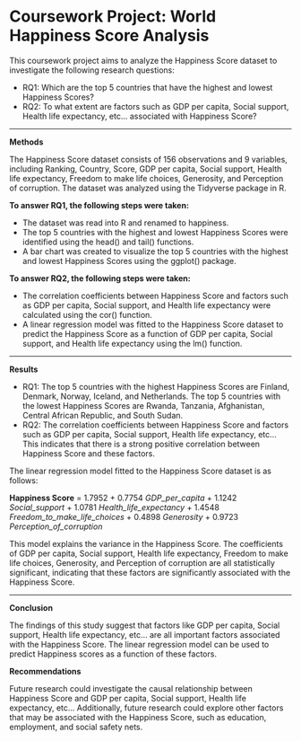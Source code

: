 # Coursework Project: World Happiness Score Analysis
This coursework project aims to analyze the Happiness Score dataset to investigate the following research questions:
- RQ1: Which are the top 5 countries that have the highest and lowest Happiness Scores?
- RQ2: To what extent are factors such as GDP per capita, Social support, Health life expectancy, etc... associated with Happiness Score?
______________________

**Methods**

The Happiness Score dataset consists of 156 observations and 9 variables, including Ranking, Country, Score, GDP per capita, Social support, Health life expectancy, Freedom to make life choices, Generosity, and Perception of corruption. The dataset was analyzed using the Tidyverse package in R.

**To answer RQ1, the following steps were taken:**

- The dataset was read into R and renamed to happiness.
- The top 5 countries with the highest and lowest Happiness Scores were identified using the head() and tail() functions.
- A bar chart was created to visualize the top 5 countries with the highest and lowest Happiness Scores using the ggplot() package.

**To answer RQ2, the following steps were taken:**

- The correlation coefficients between Happiness Score and factors such as GDP per capita, Social support, and Health life expectancy were calculated using the cor() function.
- A linear regression model was fitted to the Happiness Score dataset to predict the Happiness Score as a function of GDP per capita, Social support, and Health life expectancy using the lm() function.
______________________

**Results**

- RQ1: The top 5 countries with the highest Happiness Scores are Finland, Denmark, Norway, Iceland, and Netherlands. The top 5 countries with the lowest Happiness Scores are Rwanda, Tanzania, Afghanistan, Central African Republic, and South Sudan. 
- RQ2: The correlation coefficients between Happiness Score and factors such as GDP per capita, Social support, Health life expectancy, etc... This indicates that there is a strong positive correlation between Happiness Score and these factors.

The linear regression model fitted to the Happiness Score dataset is as follows:

**Happiness Score** = 1.7952 + 0.7754 _GDP_per_capita_ + 1.1242 _Social_support_ + 1.0781 _Health_life_expectancy_ + 1.4548 _Freedom_to_make_life_choices_ + 0.4898 _Generosity_ + 0.9723 _Perception_of_corruption_

This model explains the variance in the Happiness Score. The coefficients of GDP per capita, Social support, Health life expectancy, Freedom to make life choices, Generosity, and Perception of corruption are all statistically significant, indicating that these factors are significantly associated with the Happiness Score.

______________________

**Conclusion**

The findings of this study suggest that factors like GDP per capita, Social support, Health life expectancy, etc... are all important factors associated with the Happiness Score. The linear regression model can be used to predict Happiness scores as a function of these factors.

**Recommendations**

Future research could investigate the causal relationship between Happiness Score and GDP per capita, Social support, Health life expectancy, etc... Additionally, future research could explore other factors that may be associated with the Happiness Score, such as education, employment, and social safety nets.

                                                        
                                                        
